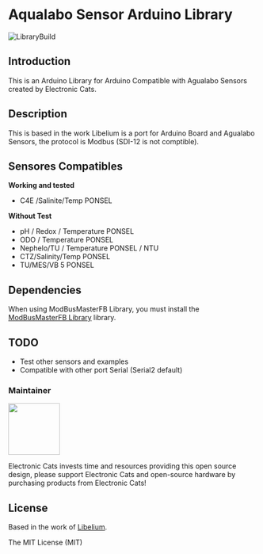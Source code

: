 # Aqualabo Sensor Arduino Library

![LibraryBuild](https://github.com/ElectronicCats/AqualaboSensorsLibrary/workflows/LibraryBuild/badge.svg?branch=master)

## Introduction

This is an Arduino Library for Arduino Compatible with Agualabo Sensors created by Electronic Cats.

## Description

This is based in the work Libelium is a port for Arduino Board and Agualabo Sensors, the protocol is Modbus (SDI-12 is not comptible).

## Sensores Compatibles
 
**Working and tested**
 - C4E /Salinite/Temp PONSEL

**Without Test**
- pH / Redox / Temperature PONSEL
- ODO / Temperature PONSEL
- Nephelo/TU / Temperature PONSEL / NTU
- CTZ/Salinity/Temp PONSEL 
- TU/MES/VB 5 PONSEL

## Dependencies

When using ModBusMasterFB Library, you must install the [ModBusMasterFB Library](https://github.com/apanasara/ModbusMasterFP) library.

## TODO
- Test other sensors and examples
- Compatible with other port Serial (Serial2 default)

### Maintainer

<a href="https://github.com/sponsors/ElectronicCats">
  <img src="https://electroniccats.com/wp-content/uploads/2020/07/Badge_GHS.png" height="104" />
</a>


Electronic Cats invests time and resources providing this open source design, please support Electronic Cats and open-source hardware by purchasing products from Electronic Cats!

## License

Based in the work of [Libelium](https://www.libelium.com/api/waspmote/html/d3/d94/classaqualaboModbusSensorsClass.html).

The MIT License (MIT)
